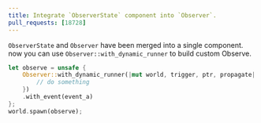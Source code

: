 ```yaml
---
title: Integrate `ObserverState` component into `Observer`.
pull_requests: [18728]
---
```


`ObserverState` and `Observer` have been merged into a single component.
now you can use `Observer::with_dynamic_runner` to build custom Observe.

```rust
let observe = unsafe {
    Observer::with_dynamic_runner(|mut world, trigger, ptr, propagate| {
        // do something
    })
    .with_event(event_a)
};
world.spawn(observe);
```